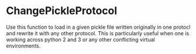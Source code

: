 # ChangePickleProtocol

Use this function to load in a given pickle file written originally in one protocl and rewrite it with any other protocol.
This is particularly useful when one is working across python 2 and 3 or any other conflicting virtual environments.
